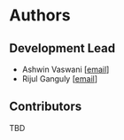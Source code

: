 # Authors

## Development Lead
* Ashwin Vaswani [[email](mailto:ashwin.vaswani99@gmail.com)]
* Rijul Ganguly [[email](mailto:f20170971@goa.bits-pilani.ac.in )]

## Contributors
TBD
